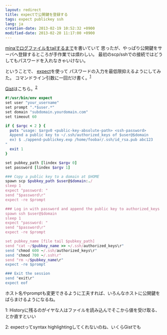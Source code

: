 ```yaml
---
layout: redirect
title: expectで公開鍵を登録する
tags: expect publickey ssh
lang: ja
creation-date: 2013-02-19 10:52:32 +0900
modified-date: 2013-02-20 11:17:00 +0900
---
```


[minaでログファイルをtailするまで](/2013/02/18/tail-logfiles-w-mina.ja.html)を書いていて
思ったが、やっぱり公開鍵をサーバへ登録するところが手作業では煩わしい。
最初のscp/sshでの接続ではどうしてもパスワードを入れなきゃいけない。

ということで、 [expect](http://en.wikipedia.org/wiki/Expect)を使って
パスワードの入力を最低限抑えるようにしてみた。
コマンドライン引数に一回だけ書く。<sup id='fn1ref'><a href='#fn1'>1</a></sup>

[Gist](https://gist.github.com/tmtk75/4982391)はこちら。<sup id='fn2ref'><a href='#fn2'>2</a></sup>

```ruby
#!/usr/bin/env expect
set user "your_username"
set prompt ".*$user.*"
set domain "subdomain.yourdomain.com"
set timeout 60

if { $argc < 2 } {
  puts "usage: $argv0 <public-key-absolute-path> <ssh-password>
  Append a public key to ~/.ssh/authorized_keys of $user@$domain
  ex) $ ./append-publickey.exp /home/foobar/.ssh/id_rsa.pub abc123
"
  exit 1
}

set pubkey_path [lindex $argv 0]
set password [lindex $argv 1]

### Copy a public key to a domain at $HOME
spawn scp $pubkey_path $user@$domain:./
sleep 1
expect "password: "
send "$password\r"
expect -re $prompt

### Log in with password and append the public key to authorized_keys
spawn ssh $user@$domain
sleep 1
expect "password: "
send "$password\r"
expect -re $prompt

set pubkey_name [file tail $pubkey_path]
send "cat ~/$pubkey_name >> ~/.ssh/authorized_keys\r"
send "chmod 600 ~/.ssh/authorized_keys\r"
send "chmod 700 ~/.ssh\r"
send "rm ~/$pubkey_name\r"
expect -re $prompt

### Exit the session
send "exit\r"
expect eof
```

ホスト名やpromptも変更できるように工夫すれば、いろんなホストに公開鍵をばらまけるようになるね。


<span id='fn1'></span>
<span>1:</span>
<span>Historyに残るのがイヤな人はファイルを読み込んでそこから値を受け取る、とか直すといい</span>

<span id='fn2'></span>
<span>2:</span>
<span>expectってsyntax highlightingしてくれないのね、いくらGistでも</span>
